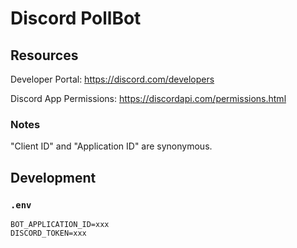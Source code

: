 # Discord PollBot

## Resources

Developer Portal:
https://discord.com/developers

Discord App Permissions:
https://discordapi.com/permissions.html

### Notes

"Client ID" and "Application ID" are synonymous.

## Development

### `.env`

```
BOT_APPLICATION_ID=xxx
DISCORD_TOKEN=xxx
```
